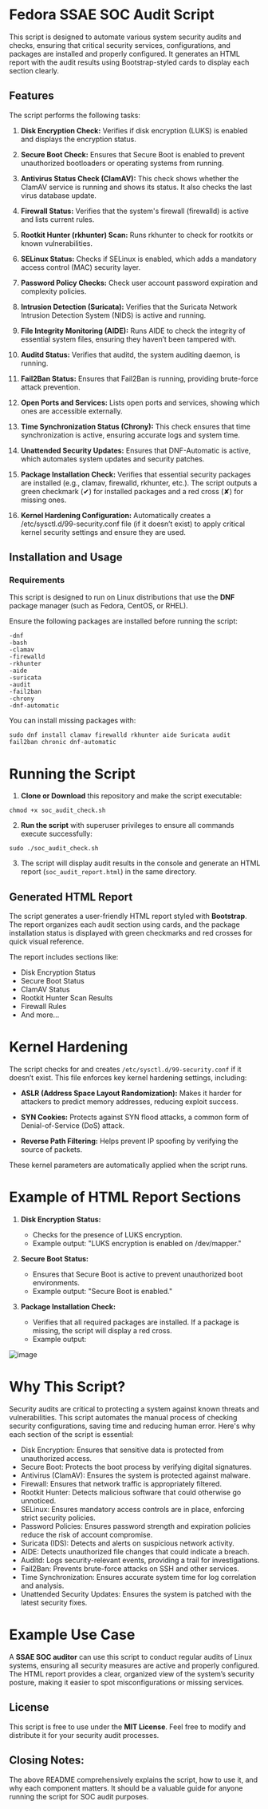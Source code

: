 # Fedora SSAE SOC Audit Script

This script is designed to automate various system security audits and checks, ensuring that critical security services, configurations, and packages are installed and properly configured. It generates an HTML report with the audit results using Bootstrap-styled cards to display each section clearly.


## Features

The script performs the following tasks:

1. **Disk Encryption Check:** Verifies if disk encryption (LUKS) is enabled and displays the encryption status.

2. **Secure Boot Check:** Ensures that Secure Boot is enabled to prevent unauthorized bootloaders or operating systems from running.

3. **Antivirus Status Check (ClamAV):** This check shows whether the ClamAV service is running and shows its status. It also checks the last virus database update.

4. **Firewall Status:** Verifies that the system's firewall (firewalld) is active and lists current rules.

5. **Rootkit Hunter (rkhunter) Scan:** Runs rkhunter to check for rootkits or known vulnerabilities.

6. **SELinux Status:** Checks if SELinux is enabled, which adds a mandatory access control (MAC) security layer.

7. **Password Policy Checks:** Check user account password expiration and complexity policies.

8. **Intrusion Detection (Suricata):** Verifies that the Suricata Network Intrusion Detection System (NIDS) is active and running.

9. **File Integrity Monitoring (AIDE):** Runs AIDE to check the integrity of essential system files, ensuring they haven’t been tampered with.

10. **Auditd Status:** Verifies that auditd, the system auditing daemon, is running.

11. **Fail2Ban Status:** Ensures that Fail2Ban is running, providing brute-force attack prevention.

12. **Open Ports and Services:** Lists open ports and services, showing which ones are accessible externally.

13. **Time Synchronization Status (Chrony):** This check ensures that time synchronization is active, ensuring accurate logs and system time.

14. **Unattended Security Updates:** Ensures that DNF-Automatic is active, which automates system updates and security patches.

15. **Package Installation Check:** Verifies that essential security packages are installed (e.g., clamav, firewalld, rkhunter, etc.). The script outputs a green checkmark (✔) for installed packages and a red cross (✘) for missing ones.

16. **Kernel Hardening Configuration:** Automatically creates a /etc/sysctl.d/99-security.conf file (if it doesn’t exist) to apply critical kernel security settings and ensure they are used.


## Installation and Usage
### Requirements

This script is designed to run on Linux distributions that use the **DNF** package manager (such as Fedora, CentOS, or RHEL).

Ensure the following packages are installed before running the script:
```
-dnf
-bash
-clamav
-firewalld
-rkhunter
-aide
-suricata
-audit
-fail2ban
-chrony
-dnf-automatic
```

You can install missing packages with:
```
sudo dnf install clamav firewalld rkhunter aide Suricata audit fail2ban chronic dnf-automatic
```

# Running the Script
1. **Clone or Download** this repository and make the script executable:
```
chmod +x soc_audit_check.sh
```
2. **Run the script** with superuser privileges to ensure all commands execute successfully:
``` 
sudo ./soc_audit_check.sh
```
3. The script will display audit results in the console and generate an HTML report (```soc_audit_report.html```) in the same directory.

## Generated HTML Report

The script generates a user-friendly HTML report styled with **Bootstrap**.
The report organizes each audit section using cards, and the package installation status is displayed with green checkmarks and red crosses for quick visual reference.

The report includes sections like:
* Disk Encryption Status
* Secure Boot Status
* ClamAV Status
* Rootkit Hunter Scan Results
* Firewall Rules
* And more...

# Kernel Hardening

The script checks for and creates ```/etc/sysctl.d/99-security.conf``` if it doesn’t exist. This file enforces key kernel hardening settings, including:

* **ASLR (Address Space Layout Randomization):** Makes it harder for attackers to predict memory addresses, reducing exploit success.

* **SYN Cookies:** Protects against SYN flood attacks, a common form of Denial-of-Service (DoS) attack.

* **Reverse Path Filtering:** Helps prevent IP spoofing by verifying the source of packets.

These kernel parameters are automatically applied when the script runs.

# Example of HTML Report Sections

1. **Disk Encryption Status:**
   - Checks for the presence of LUKS encryption.
   - Example output: "LUKS encryption is enabled on /dev/mapper."

2. **Secure Boot Status:**
   - Ensures that Secure Boot is active to prevent unauthorized boot environments.
   - Example output: "Secure Boot is enabled."

3. **Package Installation Check:**
   - Verifies that all required packages are installed. If a package is missing, the script will display a red cross.
   - Example output:

![image](https://github.com/user-attachments/assets/c26d35e5-67dc-45c2-95d6-42c3a44df432)
     

# Why This Script?

Security audits are critical to protecting a system against known threats and vulnerabilities. 
This script automates the manual process of checking security configurations, saving time and reducing human error. 
Here's why each section of the script is essential:

* Disk Encryption: Ensures that sensitive data is protected from unauthorized access.
* Secure Boot: Protects the boot process by verifying digital signatures.
* Antivirus (ClamAV): Ensures the system is protected against malware.
* Firewall: Ensures that network traffic is appropriately filtered.
* Rootkit Hunter: Detects malicious software that could otherwise go unnoticed.
* SELinux: Ensures mandatory access controls are in place, enforcing strict security policies.
* Password Policies: Ensures password strength and expiration policies reduce the risk of account compromise.
* Suricata (IDS): Detects and alerts on suspicious network activity.
* AIDE: Detects unauthorized file changes that could indicate a breach.
* Auditd: Logs security-relevant events, providing a trail for investigations.
* Fail2Ban: Prevents brute-force attacks on SSH and other services.
* Time Synchronization: Ensures accurate system time for log correlation and analysis.
* Unattended Security Updates: Ensures the system is patched with the latest security fixes.

# Example Use Case

A **SSAE SOC auditor** can use this script to conduct regular audits of Linux systems, ensuring all security measures are active and properly configured. The HTML report provides a clear, organized view of the system’s security posture, making it easier to spot misconfigurations or missing services.

## License

This script is free to use under the **MIT License**. Feel free to modify and distribute it for your security audit processes.

## Closing Notes:

The above README comprehensively explains the script, how to use it, and why each component matters.
It should be a valuable guide for anyone running the script for SOC audit purposes.


